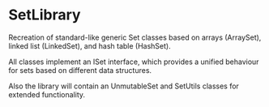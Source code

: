 # SetLibrary
Recreation of standard-like generic Set<T> classes based on arrays (ArraySet<T>), linked list (LinkedSet<T>), and hash table (HashSet<T>).

All classes implement an ISet<T> interface, which provides a unified behaviour for sets based on different data structures.

Also the library will contain an UnmutableSet<T> and SetUtils classes for extended functionality.

